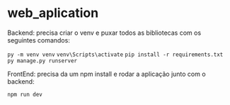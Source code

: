 # web_aplication

Backend:
precisa criar o venv e puxar todos as bibliotecas com os seguintes comandos:

  ``
  py -m venv venv
  ``
  ``
  venv\Scripts\activate
  ``
  ``
  pip install -r requirements.txt
  ``
  ``
  py manage.py runserver
  ``

  
FrontEnd:
precisa da um npm install e rodar a aplicação junto com o backend:

``
  npm run dev
``
